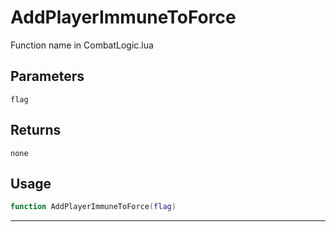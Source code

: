 # AddPlayerImmuneToForce
Function name in CombatLogic.lua
## Parameters
`flag`
## Returns
`none`
## Usage
```lua
function AddPlayerImmuneToForce(flag)
```
---

